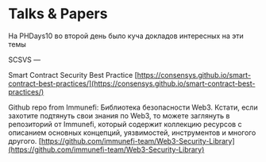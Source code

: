 # Talks & Papers

На PHDays10 во второй день было куча докладов интересных на эти темы

SCSVS —&#x20;

Smart Contract  Security Best Practice [https://consensys.github.io/smart-contract-best-practices/](https://consensys.github.io/smart-contract-best-practices/)

Github repo from Immunefi: Библиотека безопасности Web3. Кстати, если захотите подтянуть свои знания по Web3, то можете заглянуть в репозиторий от Immunefi, который содержит коллекцию ресурсов с описанием основных концепций, уязвимостей, инструментов и многого другого. [https://github.com/immunefi-team/Web3-Security-Library](https://github.com/immunefi-team/Web3-Security-Library)
